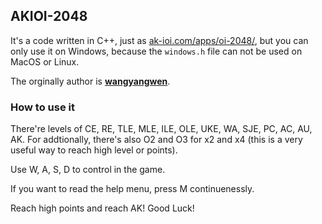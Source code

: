 ## AKIOI-2048

It's a code written in C++, just as [ak-ioi.com/apps/oi-2048/](ak-ioi.com/apps/oi-2048/), but you can only use it on Windows, because the ```windows.h``` file can not be used on MacOS or Linux.

The orginally author is **[wangyangwen](https://luogu.com.cn/user/237133)**.

### How to use it

There're levels of CE, RE, TLE, MLE, ILE, OLE, UKE, WA, SJE, PC, AC, AU, AK. For addtionally, there's also O2 and O3 for x2 and x4 (this is a very useful way to reach high level or points).

Use W, A, S, D to control in the game.

If you want to read the help menu, press M continuenessly.

Reach high points and reach AK! Good Luck!

